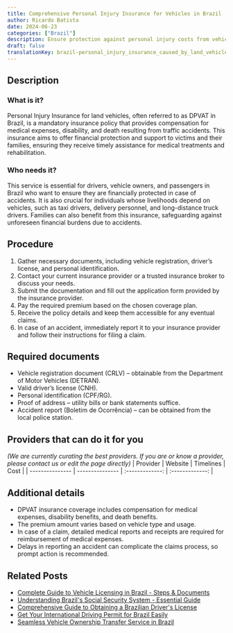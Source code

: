 ```yaml
---
title: Comprehensive Personal Injury Insurance for Vehicles in Brazil
author: Ricardo Batista
date: 2024-06-23
categories: ["Brazil"]
description: Ensure protection against personal injury costs from vehicular accidents in Brazil with our optimized insurance service.
draft: false
translationKey: brazil-personal_injury_insurance_caused_by_land_vehicles
---
```


## Description
### What is it?
Personal Injury Insurance for land vehicles, often referred to as DPVAT in Brazil, is a mandatory insurance policy that provides compensation for medical expenses, disability, and death resulting from traffic accidents. This insurance aims to offer financial protection and support to victims and their families, ensuring they receive timely assistance for medical treatments and rehabilitation.

### Who needs it?
This service is essential for drivers, vehicle owners, and passengers in Brazil who want to ensure they are financially protected in case of accidents. It is also crucial for individuals whose livelihoods depend on vehicles, such as taxi drivers, delivery personnel, and long-distance truck drivers. Families can also benefit from this insurance, safeguarding against unforeseen financial burdens due to accidents.

## Procedure

1. Gather necessary documents, including vehicle registration, driver’s license, and personal identification.
2. Contact your current insurance provider or a trusted insurance broker to discuss your needs.
3. Submit the documentation and fill out the application form provided by the insurance provider.
4. Pay the required premium based on the chosen coverage plan.
5. Receive the policy details and keep them accessible for any eventual claims.
6. In case of an accident, immediately report it to your insurance provider and follow their instructions for filing a claim.


## Required documents

- Vehicle registration document (CRLV) – obtainable from the Department of Motor Vehicles (DETRAN).
- Valid driver’s license (CNH).
- Personal identification (CPF/RG).
- Proof of address – utility bills or bank statements suffice.
- Accident report (Boletim de Ocorrência) – can be obtained from the local police station.


## Providers that can do it for you
_(We are currently curating the best providers. If you are or know a provider, please contact us or edit the page directly)_
| Provider        |     Website     |     Timelines    |       Cost      |
| --------------- | --------------- |  :-------------: | :-------------: |

## Additional details

- DPVAT insurance coverage includes compensation for medical expenses, disability benefits, and death benefits.
- The premium amount varies based on vehicle type and usage.
- In case of a claim, detailed medical reports and receipts are required for reimbursement of medical expenses.
- Delays in reporting an accident can complicate the claims process, so prompt action is recommended.
## Related Posts

- [Complete Guide to Vehicle Licensing in Brazil - Steps & Documents](https://tramitit.com/guides/brazil/vehicle_licensing/)
- [Understanding Brazil's Social Security System - Essential Guide](https://tramitit.com/guides/brazil/social_security/)
- [Comprehensive Guide to Obtaining a Brazilian Driver's License](https://tramitit.com/guides/brazil/driving_license/)
- [Get Your International Driving Permit for Brazil Easily](https://tramitit.com/guides/brazil/international_driving_permit/)
- [Seamless Vehicle Ownership Transfer Service in Brazil](https://tramitit.com/guides/brazil/vehicle_transfer/)